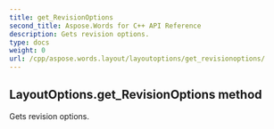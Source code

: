 ```yaml
---
title: get_RevisionOptions
second_title: Aspose.Words for C++ API Reference
description: Gets revision options. 
type: docs
weight: 0
url: /cpp/aspose.words.layout/layoutoptions/get_revisionoptions/
---
```

## LayoutOptions.get_RevisionOptions method


Gets revision options.


